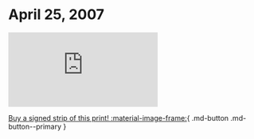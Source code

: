 # April 25, 2007

![](https://www.achewood.com/comic.php?date=04252007)

[Buy a signed strip of this print! :material-image-frame:](https://achewood-holiday-pop-up.myshopify.com/products/strip#04282007){ .md-button .md-button--primary }

